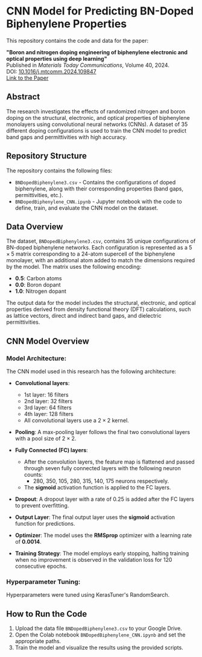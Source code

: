 # CNN Model for Predicting BN-Doped Biphenylene Properties

This repository contains the code and data for the paper:

**"Boron and nitrogen doping engineering of biphenylene electronic and optical properties using deep learning"**  
Published in *Materials Today Communications*, Volume 40, 2024.  
DOI: [10.1016/j.mtcomm.2024.109847](https://doi.org/10.1016/j.mtcomm.2024.109847)  
[Link to the Paper](https://www.sciencedirect.com/science/article/pii/S2352492824018282)

## Abstract

The research investigates the effects of randomized nitrogen and boron doping on the structural, electronic, and optical properties of biphenylene monolayers using convolutional neural networks (CNNs). A dataset of 35 different doping configurations is used to train the CNN model to predict band gaps and permittivities with high accuracy.

## Repository Structure

The repository contains the following files:

- `BNDopedBiphenylene3.csv` - Contains the configurations of doped biphenylene, along with their corresponding properties (band gaps, permittivities, etc.).
- `BNDopedBiphenylene_CNN.ipynb` - Jupyter notebook with the code to define, train, and evaluate the CNN model on the dataset.

## Data Overview

The dataset, `BNDopedBiphenylene3.csv`, contains 35 unique configurations of BN-doped biphenylene networks. Each configuration is represented as a $5\times5$ matrix corresponding to a 24-atom supercell of the biphenylene monolayer, with an additional atom added to match the dimensions required by the model. The matrix uses the following encoding:

- **0.5**: Carbon atoms
- **0.0**: Boron dopant
- **1.0**: Nitrogen dopant

The output data for the model includes the structural, electronic, and optical properties derived from density functional theory (DFT) calculations, such as lattice vectors, direct and indirect band gaps, and dielectric permittivities.

## CNN Model Overview

### Model Architecture:
The CNN model used in this research has the following architecture:

- **Convolutional layers**:
  - 1st layer: 16 filters
  - 2nd layer: 32 filters
  - 3rd layer: 64 filters
  - 4th layer: 128 filters
  - All convolutional layers use a $2\times2$ kernel.
  
- **Pooling**: A max-pooling layer follows the final two convolutional layers with a pool size of $2\times2$.
  
- **Fully Connected (FC) layers**:
  - After the convolution layers, the feature map is flattened and passed through seven fully connected layers with the following neuron counts:
    - 280, 350, 105, 280, 315, 140, 175 neurons respectively.
  - The **sigmoid** activation function is applied to the FC layers.

- **Dropout**: A dropout layer with a rate of 0.25 is added after the FC layers to prevent overfitting.

- **Output Layer**: The final output layer uses the **sigmoid** activation function for predictions.

- **Optimizer**: The model uses the **RMSprop** optimizer with a learning rate of **0.0014**.

- **Training Strategy**: The model employs early stopping, halting training when no improvement is observed in the validation loss for 120 consecutive epochs.

### Hyperparameter Tuning:
Hyperparameters were tuned using KerasTuner's RandomSearch.

## How to Run the Code
1. Upload the data file `BNDopedBiphenylene3.csv` to your Google Drive.
2. Open the Colab notebook `BNDopedBiphenylene_CNN.ipynb` and set the appropriate paths.
3. Train the model and visualize the results using the provided scripts.
